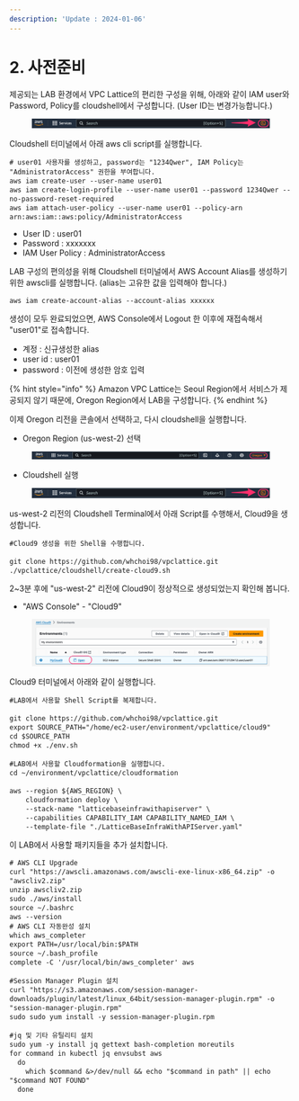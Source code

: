 ```yaml
---
description: 'Update : 2024-01-06'
---
```


# 2. 사전준비

제공되는 LAB 환경에서 VPC Lattice의 편리한 구성을 위해, 아래와 같이 IAM user와 Password, Policy를 cloudshell에서 구성합니다. (User ID는 변경가능합니다.)

<figure><img src="../.gitbook/assets/image (16).png" alt=""><figcaption></figcaption></figure>

Cloudshell 터미널에서 아래 aws cli script를 실행합니다.

```
# user01 사용자를 생성하고, password는 "1234Qwer", IAM Policy는 "AdministratorAccess" 권한을 부여합니다.
aws iam create-user --user-name user01
aws iam create-login-profile --user-name user01 --password 1234Qwer --no-password-reset-required
aws iam attach-user-policy --user-name user01 --policy-arn arn:aws:iam::aws:policy/AdministratorAccess

```

* User ID : user01
* Password : xxxxxxx
* IAM User Policy : AdministratorAccess

LAB 구성의 편의성을 위해 Cloudshell 터미널에서 AWS Account Alias를 생성하기 위한 awscli를 실행합니다. (alias는 고유한 값을 입력해야 합니다.)

```
aws iam create-account-alias --account-alias xxxxxx

```

생성이 모두 완료되었으면, AWS Console에서 Logout 한 이후에 재접속해서 "user01"로 접속합니다.

* 계정 : 신규생성한 alias
* user id : user01
* password : 이전에 생성한 암호 입력

{% hint style="info" %}
Amazon VPC Lattice는 Seoul Region에서 서비스가 제공되지 않기 때문에, Oregon Region에서 LAB을 구성합니다.
{% endhint %}

이제 Oregon 리전을 콘솔에서 선택하고, 다시 cloudshell을 실행합니다.

* Oregon Region (us-west-2) 선택

<figure><img src="../.gitbook/assets/image (14) (1).png" alt=""><figcaption></figcaption></figure>

* Cloudshell 실행

<figure><img src="../.gitbook/assets/image (17).png" alt=""><figcaption></figcaption></figure>

us-west-2 리전의  Cloudshell Terminal에서 아래 Script를 수행해서, Cloud9을 생성합니다.

```
#Cloud9 생성을 위한 Shell을 수행합니다.

git clone https://github.com/whchoi98/vpclattice.git
./vpclattice/cloudshell/create-cloud9.sh

```

2\~3분 후에 "us-west-2" 리전에 Cloud9이 정상적으로 생성되었는지 확인해 봅니다.

* "AWS Console" - "Cloud9"&#x20;

<figure><img src="../.gitbook/assets/image (13) (1).png" alt=""><figcaption></figcaption></figure>

Cloud9 터미널에서 아래와 같이 실행합니다.

```
#LAB에서 사용할 Shell Script를 복제합니다.

git clone https://github.com/whchoi98/vpclattice.git
export SOURCE_PATH="/home/ec2-user/environment/vpclattice/cloud9"
cd $SOURCE_PATH
chmod +x ./env.sh

#LAB에서 사용할 Cloudformation을 실행합니다.
cd ~/environment/vpclattice/cloudformation

aws --region ${AWS_REGION} \
    cloudformation deploy \
    --stack-name "latticebaseinfrawithapiserver" \
    --capabilities CAPABILITY_IAM CAPABILITY_NAMED_IAM \
    --template-file "./LatticeBaseInfraWithAPIServer.yaml"

```



이 LAB에서 사용할 패키지들을 추가 설치합니다.

```
# AWS CLI Upgrade
curl "https://awscli.amazonaws.com/awscli-exe-linux-x86_64.zip" -o "awscliv2.zip"
unzip awscliv2.zip
sudo ./aws/install
source ~/.bashrc
aws --version
# AWS CLI 자동완성 설치 
which aws_completer
export PATH=/usr/local/bin:$PATH
source ~/.bash_profile
complete -C '/usr/local/bin/aws_completer' aws

#Session Manager Plugin 설치
curl "https://s3.amazonaws.com/session-manager-downloads/plugin/latest/linux_64bit/session-manager-plugin.rpm" -o "session-manager-plugin.rpm"
sudo sudo yum install -y session-manager-plugin.rpm

#jq 및 기타 유틸리티 설치
sudo yum -y install jq gettext bash-completion moreutils
for command in kubectl jq envsubst aws
  do
    which $command &>/dev/null && echo "$command in path" || echo "$command NOT FOUND"
  done
 
 
```
